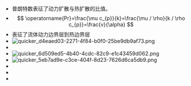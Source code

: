 - 普朗特数表征了动力扩散与热扩散的比值。
-
  $$ \operatorname{Pr}=\frac{\mu c_{p}}{k}=\frac{\mu / \rho}{k / \rho c_{p}}=\frac{v}{\alpha} $$
- 表征了流体动力边界层到热边界层
- ![quicker_d4eaed03-2271-4f84-b0f0-25be9db9af73.png](https://i.loli.net/2021/05/31/wHAO2knxfqaWRvV.png)
-
- ![quicker_6d509ed5-4b40-4cdc-82c9-e1c43459d062.png](https://i.loli.net/2021/05/31/AatGx2h6idLYzNs.png)
- ![quicker_5eb7ad9e-c3ce-404f-8d23-7626d6ca5db9.png](https://i.loli.net/2021/05/31/xFnJSqpLkQsYdt6.png)
-
-
-